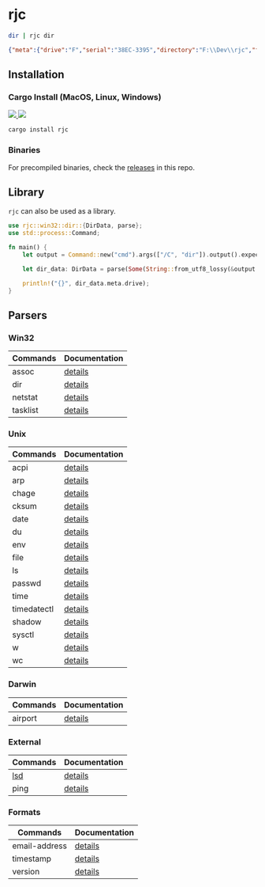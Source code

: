 # rjc

```bash
dir | rjc dir
```

```json
{"meta":{"drive":"F","serial":"38EC-3395","directory":"F:\\Dev\\rjc","files":3,"directories":4},"resources":[{"date":"01/15/2023","time":"04:14 PM","is_dir":true,"size":null,"name":"."},{"date":"01/15/2023","time":"04:14 PM","is_dir":true,"size":null,"name":".."},{"date":"01/14/2023","time":"04:25 PM","is_dir":false,"size":8,"name":".gitignore"},{"date":"01/15/2023","time":"10:38 PM","is_dir":false,"size":11117,"name":"Cargo.lock"},{"date":"01/20/2023","time":"12:53 AM","is_dir":false,"size":437,"name":"Cargo.toml"},{"date":"01/21/2023","time":"02:18 PM","is_dir":true,"size":null,"name":"src"},{"date":"01/20/2023","time":"12:53 AM","is_dir":true,"size":null,"name":"target"}]}
```

## Installation

### Cargo Install (MacOS, Linux, Windows)

<p>
    <a href="https://crates.io/crates/rjc">
        <img src="https://img.shields.io/crates/v/rjc.svg" />
    </a>
    <a href="https://docs.rs/rjc">
        <img src="https://img.shields.io/badge/docs.rs-rjc-green" />
    </a>
</p>

```bash
cargo install rjc
```

### Binaries

For precompiled binaries, check the [releases](https://github.com/clearfeld/rjc/releases) in this repo.

## Library

`rjc` can also be used as a library.

```rust
use rjc::win32::dir::{DirData, parse};
use std::process::Command;

fn main() {
    let output = Command::new("cmd").args(["/C", "dir"]).output().expect("Failed to execute process.");

    let dir_data: DirData = parse(Some(String::from_utf8_lossy(&output.stdout).to_string()));

    println!("{}", dir_data.meta.drive);
}
```

## Parsers

### Win32

| Commands  | Documentation                                            |
| --------- | -------------------------------------------------------- |
| assoc     | [details](https://rjc.vercel.app/parsers/win32/assoc)    |
| dir       | [details](https://rjc.vercel.app/parsers/win32/dir)      |
| netstat   | [details](https://rjc.vercel.app/parsers/win32/netstat)  |
| tasklist  | [details](https://rjc.vercel.app/parsers/win32/tasklist) |

### Unix

| Commands     | Documentation                                                |
| ------------ | ------------------------------------------------------------ |
| acpi         | [details](https://rjc.vercel.app/parsers/unix/acpi)          |
| arp          | [details](https://rjc.vercel.app/parsers/unix/arp)           |
| chage        | [details](https://rjc.vercel.app/parsers/unix/chage)         |
| cksum        | [details](https://rjc.vercel.app/parsers/unix/cksum)         |
| date         | [details](https://rjc.vercel.app/parsers/unix/date)          |
| du           | [details](https://rjc.vercel.app/parsers/unix/du)            |
| env          | [details](https://rjc.vercel.app/parsers/unix/env)           |
| file         | [details](https://rjc.vercel.app/parsers/unix/file)          |
| ls           | [details](https://rjc.vercel.app/parsers/unix/ls)            |
| passwd       | [details](https://rjc.vercel.app/parsers/unix/passwd)        |
| time         | [details](https://rjc.vercel.app/parsers/unix/time)          |
| timedatectl  | [details](https://rjc.vercel.app/parsers/unix/timedatectl)   |
| shadow       | [details](https://rjc.vercel.app/parsers/unix/shadow)        |
| sysctl       | [details](https://rjc.vercel.app/parsers/unix/sysctl)        |
| w            | [details](https://rjc.vercel.app/parsers/unix/w)             |
| wc           | [details](https://rjc.vercel.app/parsers/unix/wc)            |

### Darwin

| Commands    | Documentation                                            |
| ----------- | -------------------------------------------------------- |
| airport     | [details](https://rjc.vercel.app/parsers/darwin/airport) |

### External

| Commands                                     | Documentation                                         |
| -------------------------------------------- | ----------------------------------------------------- |
| [lsd](https://github.com/Peltoche/lsd)       | [details](https://rjc.vercel.app/parsers/common/lsd)  |
| ping                                         | [details](https://rjc.vercel.app/parsers/common/ping) |

### Formats

| Commands          | Documentation                                               |
| ----------------- | ----------------------------------------------------------- |
| email-address     | [details](https://rjc.vercel.app/parsers/formats/email)     |
| timestamp         | [details](https://rjc.vercel.app/parsers/formats/timestamp) |
| version           | [details](https://rjc.vercel.app/parsers/formats/version)   |

